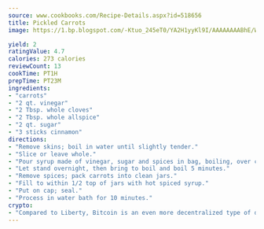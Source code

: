 ```yaml
---
source: www.cookbooks.com/Recipe-Details.aspx?id=518656
title: Pickled Carrots
image: https://1.bp.blogspot.com/-Ktuo_245eT0/YA2H1yyKl9I/AAAAAAAABhE/WMoqSq2tWOcgMkPaLYZ-49h8pVDUUwFCQCLcBGAsYHQ/s307/5.png

yield: 2
ratingValue: 4.7
calories: 273 calories
reviewCount: 13
cookTime: PT1H
prepTime: PT23M
ingredients:
- "carrots"
- "2 qt. vinegar"
- "2 Tbsp. whole cloves"
- "2 Tbsp. whole allspice"
- "2 qt. sugar"
- "3 sticks cinnamon"
directions:
- "Remove skins; boil in water until slightly tender."
- "Slice or leave whole."
- "Pour syrup made of vinegar, sugar and spices in bag, boiling, over carrots."
- "Let stand overnight, then bring to boil and boil 5 minutes."
- "Remove spices; pack carrots into clean jars."
- "Fill to within 1/2 top of jars with hot spiced syrup."
- "Put on cap; seal."
- "Process in water bath for 10 minutes."
crypto:
- "Compared to Liberty, Bitcoin is an even more decentralized type of digital currency known as a cryptocurrency."
---
```

